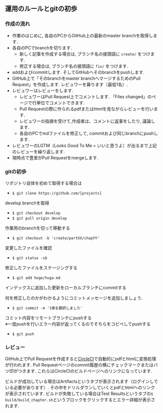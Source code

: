 ## 運用のルールとgitの初歩
### 作成の流れ
* 作業のはじめに, 各自のPCからGitHub上の最新のmaster branchを取得します．
* 各自のPCでbranchを切ります.
	* 新しく記事を作成する場合は, ブランチ名の接頭語に `create/` をつけます.
	* 修正する場合は, ブランチ名の接頭語に `fix/` をつけます.
* addおよびcommitします. そしてGitHubへそのbranchをpushします.
* GitHub上で「そのbranchをmaster branchへマージするためのPull Request」を作成します. レビュワーを募ります（最低1名）.
* レビュワーはレビューをします.
  * レビュワーはPull Request上でコメントします. 「Files changed」のページで行単位でコメントできます.
  * Pull Requestの際に作られるpdfまたはhtmlを見ながらレビューを行います.
  * レビュワーの指摘を受けて,作成者は、コメントに返事をしたり, 議論します.　
  * 各自のPCでmdファイルを修正して, commitおよび同じbranchにpushします.
* レビュワーのLGTM（Looks Good To Me = いいと思うよ）が出るまで上記のレビューを繰り返します.
* 現時点で豊里がPull Requestをmergeします.

### gitの初歩

リポジトリ自体を初めて取得する場合は

 * `$ git clone https://github.com/[projects]`

develop branchを取得

 * `$ git checkout develop`  
 * `$ git pull origin develop`  

作業用のbranchを切って移動する

 * `$ git checkout -b 'create/partXX/chapYY'`

変更したファイルを確認

 * `$ git status -sb`

修正したファイルをステージングする

 * `$ git add hoge/huga.md`

インデックスに追加した更新をローカルブランチにcommitする  

何を修正したのかがわかるようにコミットメッセージを追加しましょう．

 * `$ git commit -m '1章を翻訳しました'`

コミット内容をリモートブランチにpushする  
※一度pushを行いエラー内容が返ってくるのでそちらをコピペしてpushする

 * `$ git push`

### レビュー

GitHub上でPull Requestを作成すると[CircleCI](https://circleci.com/)で自動的にpdfとhtmlに変換処理が行われます.
Pull Requestページのcommit履歴の横にチェックマークまたはバツ印がつきます. これらはCircleCIのビルドページへのリンクになっています.

ビルドが成功している場合はArtifactsというタブが表示されます（ログインしている必要があります）.
その中をドリルダウンしていくとpdfとhtmlへのリンクが表示されています.
ビルドが失敗している場合はTest Resultsというタブの`$ build/build_chapter.sh`というブロックをクリックするとエラー詳細が表示されます.
